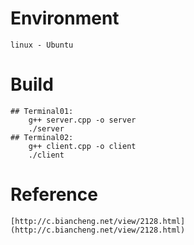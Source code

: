 # Environment
    linux - Ubuntu
    
# Build
    ## Terminal01: 
        g++ server.cpp -o server
        ./server
    ## Terminal02:
        g++ client.cpp -o client
        ./client
        
# Reference
    [http://c.biancheng.net/view/2128.html](http://c.biancheng.net/view/2128.html)
    
